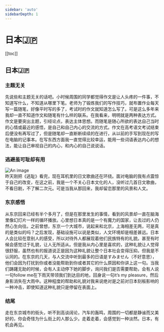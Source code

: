 ```yaml
---
sidebar: 'auto'
sidebarDepth: 1
---
```

# 日本🇯🇵

<carousel />

[[toc]]
## 日本🇯🇵
### 主题无关
先说些和主题无关的话吧。小时候周围的同学都觉得作文是让人头疼的一件事，不知道写什么，不知道从哪里下笔。老师为了锻炼我们的写作技巧，就布置作业每天写一篇随笔，好像平时写的多了，考试时的作文就知道怎么写了。可是这么多年来我却一直不知道作文和随笔有什么样的联系。在我看来，明明就是两种表达方式。作文是要突出主题，引经论点，表达主体思想。而随笔是随心所欲的表达自己当时的心情或最近的感悟，是自己和自己内心的交流的方式。作文在高考语文考试结束后便没有再写过了，但是随笔却一直断断续续的在进行，从以前的手写到现在的写在电脑的记事本。在写东西方面我一直觉得比较幸运，能用一些词语表达内心的想法，能让自己审视自己的内心，和内心的自己说说话。
### 逃避虽可耻却有用
![An image](/tbskc.png)  
昨天刚把《逃耻》看完，现在耳机里的日文歌曲还在环绕。面对电脑的我有点震惊于自己的改变，在这之前，我是一个不关心日本文化的人，没听过几首日文歌曲，不看日剧，不了解二次元。可是当我从那回来，我却留恋那里的风景和人文。
### 东京感悟
从东京回来已经有半个多月了，但是在那里发生的事情，看到的风景却一直在脑海里像幻灯片一样的循环播放。心里想日本真的是一个有魔力的国家，让去过的人仍然心生向往。之前曾想，东京一个大城市，说起来和北京，上海相差无两，可是真的是类似的吗？之后发现，基础设施可以说是类似，人文环境却是相差甚远。日本人会比较在意别人的感受，所以对待外人都展现着他们民族特有的礼貌。甚至有时候会感觉过于礼貌，让人无所适从。但是我从内心里是喜欢的，这种礼貌让人觉得很舒服，虽然也有的报道说正是因为这种礼貌让整个日本社会变得压抑。但我是不认同的。在东京的几天，与人交流中听到最多的日语是すみません（不好意思），他们会因为打扰到你或者没能帮助到你或者其它的什么原因和你讲上这一句。当我们踌躇无助的时候，会有人主动停下她的脚步，询问我们是否需要帮助，会有人说一句follow me在下雨天带领我们到达目的地，回身说一句it’s my pleasure，然后身影消失在大雨中。这种程度的帮助和礼貌对我来说绝对是之前对日本刻板影响的一种冲击，即使知道这种礼貌只是停留在表面上。
### 结尾
走在东京城市的街头，听不到高谈阔论，汽车的轰鸣，周围的一切都是静谧而又美好的，你会奇怪为什么街上的人那么少。走着走着，会感觉到一种淡然。日本，有机会再见。


<like/>